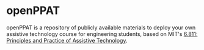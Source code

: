 openPPAT
========

openPPAT is a repository of publicly available materials to deploy your own assistive technology course for engineering students, based on MIT's [6.811: Principles and Practice of Assistive Technology](http://courses.csail.mit.edu/PPAT).
